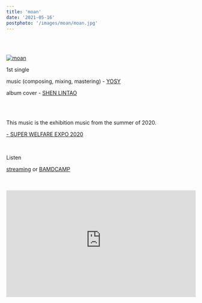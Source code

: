 ```yaml
---
title: 'moan'
date: '2021-05-16'
postphoto: '/images/moan/moan.jpg'
---
```

<br>
<br>

[![moan](/images/moan/moan.jpg)](https://linkco.re/0CsC8Z6T?lang=ja) <br>

1st single <br>

music (composing, mixing, mastering) - [YOSY](https://www.instagram.com/pokaryosy/) <br>

album cover - [SHEN LINTAO](https://www.instagram.com/lintao.s/) <br>

<br>
<br>

This music is the exhibition music from the summer of 2020. <br>

[- SUPER WELFARE EXPO 2020](https://www.pokaryosy.com/posts/SUPER-WELFARE) <br>

<br>

Listen 

[streaming](https://linkco.re/0CsC8Z6T?lang=ja) 
or
[BAMDCAMP](https://pokaryosy.bandcamp.com/track/moan) <br>

<br>
<br>

<div style="position:relative; padding-bottom:56.25%; height:0; overflow:hidden;" >
<iframe style="position: absolute; top: 0; left: 0; width: 100%; height: 100%;" width="560" height="315" src="https://www.youtube-nocookie.com/embed/immV03uXTqU" title="YouTube video player" frameborder="0" allow="accelerometer; autoplay; clipboard-write; encrypted-media; gyroscope; picture-in-picture" allowfullscreen></iframe>
</div>


<br>
<br>
<!-- 
#h1
##h2
###h3
####h4
#####h5
######h6
- brabra is list
**bold text**
_Italic_ or *Italic*

-->

<center>
© 2021 YOSY POKARI
</center>
<br>
